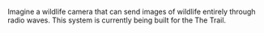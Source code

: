 Imagine a wildlife camera that can send images of wildlife entirely through radio waves. This system is currently being built for the The Trail. 


